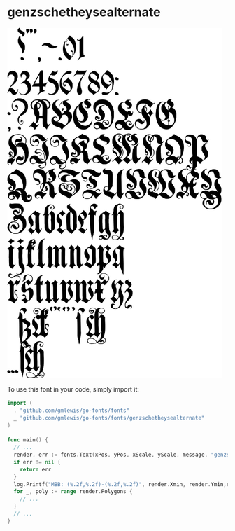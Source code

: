 # genzschetheysealternate

![genzschetheysealternate](genzschetheysealternate.png)

To use this font in your code, simply import it:

```go
import (
  . "github.com/gmlewis/go-fonts/fonts"
  _ "github.com/gmlewis/go-fonts/fonts/genzschetheysealternate"
)

func main() {
  // ...
  render, err := fonts.Text(xPos, yPos, xScale, yScale, message, "genzschetheysealternate")
  if err != nil {
    return err
  }
  log.Printf("MBB: (%.2f,%.2f)-(%.2f,%.2f)", render.Xmin, render.Ymin,render.Xmax, render.Ymax)
  for _, poly := range render.Polygons {
    // ...
  }
  // ...
}
```
